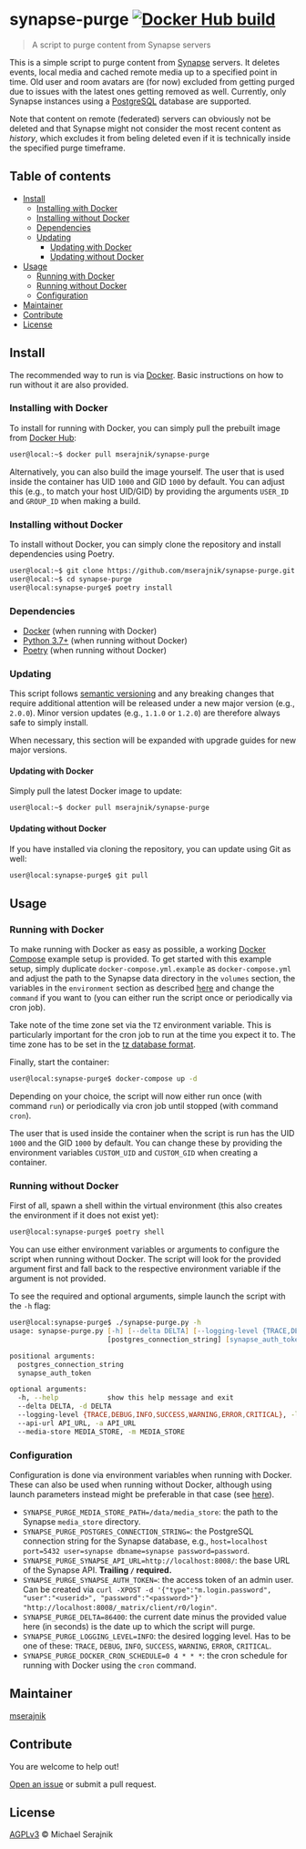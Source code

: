 # synapse-purge [![Docker Hub build][docker-hub-badge]][docker-hub]

> A script to purge content from Synapse servers

This is a simple script to purge content from [Synapse][synapse] servers. It
deletes events, local media and cached remote media up to a specified point in
time. Old user and room avatars are (for now) excluded from getting purged due
to issues with the latest ones getting removed as well. Currently, only Synapse
instances using a [PostgreSQL][postgresql] database are supported.

Note that content on remote (federated) servers can obviously not be deleted
and that Synapse might not consider the most recent content as _history_, which
excludes it from beling deleted even if it is technically inside the specified
purge timeframe.

## Table of contents

+ [Install](#install)
  + [Installing with Docker](#installing-with-docker)
  + [Installing without Docker](#installing-without-docker)
  + [Dependencies](#dependencies)
  + [Updating](#updating)
    + [Updating with Docker](#updating-with-docker)
    + [Updating without Docker](#updating-without-docker)
+ [Usage](#usage)
  + [Running with Docker](#running-with-docker)
  + [Running without Docker](#running-without-docker)
  + [Configuration](#configuration)
+ [Maintainer](#maintainer)
+ [Contribute](#contribute)
+ [License](#license)

## Install

The recommended way to run is via [Docker][docker]. Basic instructions on how
to run without it are also provided.

### Installing with Docker

To install for running with Docker, you can simply pull the prebuilt image from
[Docker Hub][docker-hub]:

```zsh
user@local:~$ docker pull mserajnik/synapse-purge
```

Alternatively, you can also build the image yourself. The user that is used
inside the container has UID `1000` and GID `1000` by default. You can adjust
this (e.g., to match your host UID/GID) by providing the arguments `USER_ID`
and `GROUP_ID` when making a build.

### Installing without Docker

To install without Docker, you can simply clone the repository and install
dependencies using Poetry.

```zsh
user@local:~$ git clone https://github.com/mserajnik/synapse-purge.git
user@local:~$ cd synapse-purge
user@local:synapse-purge$ poetry install
```

### Dependencies

+ [Docker][docker] (when running with Docker)
+ [Python 3.7+][python] (when running without Docker)
+ [Poetry][poetry] (when running without Docker)

### Updating

This script follows [semantic versioning][semantic-versioning] and any breaking
changes that require additional attention will be released under a new major
version (e.g., `2.0.0`). Minor version updates (e.g., `1.1.0` or `1.2.0`) are
therefore always safe to simply install.

When necessary, this section will be expanded with upgrade guides for new major
versions.

#### Updating with Docker

Simply pull the latest Docker image to update:

```zsh
user@local:~$ docker pull mserajnik/synapse-purge
```

#### Updating without Docker

If you have installed via cloning the repository, you can update using Git as
well:

```zsh
user@local:synapse-purge$ git pull
```

## Usage

### Running with Docker

To make running with Docker as easy as possible, a working
[Docker Compose][docker-compose] example setup is provided. To get started with
this example setup, simply duplicate `docker-compose.yml.example` as
`docker-compose.yml` and adjust the path to the Synapse data directory in the
`volumes` section, the variables in the `environment` section as
described [here](#configuration) and change the `command` if you want to (you
can either run the script once or periodically via cron job).

Take note of the time zone set via the `TZ` environment variable. This is
particularly important for the cron job to run at the time you expect it to.
The time zone has to be set in the
[tz database format][tz-database-time-zones].

Finally, start the container:

```zsh
user@local:synapse-purge$ docker-compose up -d
```

Depending on your choice, the script will now either run once (with command
`run`) or periodically via cron job until stopped (with command `cron`).

The user that is used inside the container when the script is run has the UID
`1000` and the GID `1000` by default. You can change these by providing the
environment variables `CUSTOM_UID` and `CUSTOM_GID` when creating a container.

### Running without Docker

First of all, spawn a shell within the virtual environment (this also creates
the environment if it does not exist yet):

```zsh
user@local:synapse-purge$ poetry shell
```

You can use either environment variables or arguments to configure the script
when running without Docker. The script will look for the provided argument
first and fall back to the respective environment variable if the argument is
not provided.

To see the required and optional arguments, simple launch the script with the
`-h` flag:

```zsh
user@local:synapse-purge$ ./synapse-purge.py -h
usage: synapse-purge.py [-h] [--delta DELTA] [--logging-level {TRACE,DEBUG,INFO,SUCCESS,WARNING,ERROR,CRITICAL}] [--api-url API_URL] [--media-store MEDIA_STORE]
                        [postgres_connection_string] [synapse_auth_token]

positional arguments:
  postgres_connection_string
  synapse_auth_token

optional arguments:
  -h, --help            show this help message and exit
  --delta DELTA, -d DELTA
  --logging-level {TRACE,DEBUG,INFO,SUCCESS,WARNING,ERROR,CRITICAL}, -l {TRACE,DEBUG,INFO,SUCCESS,WARNING,ERROR,CRITICAL}
  --api-url API_URL, -a API_URL
  --media-store MEDIA_STORE, -m MEDIA_STORE
```

### Configuration

Configuration is done via environment variables when running with Docker. These
can also be used when running without Docker, although using launch parameters
instead might be preferable in that case (see [here](#running-without-docker)).

+ `SYNAPSE_PURGE_MEDIA_STORE_PATH=/data/media_store`: the path to the Synapse
  `media_store` directory.
+ `SYNAPSE_PURGE_POSTGRES_CONNECTION_STRING=`:
  the PostgreSQL connection string for the Synapse database, e.g.,
  `host=localhost port=5432 user=synapse dbname=synapse password=password`.
+ `SYNAPSE_PURGE_SYNAPSE_API_URL=http://localhost:8008/`: the base URL of the
  Synapse API. __Trailing `/` required.__
+ `SYNAPSE_PURGE_SYNAPSE_AUTH_TOKEN=`: the access token of an admin user. Can
  be created via `curl -XPOST -d '{"type":"m.login.password", "user":"<userid>", "password":"<password>"}' "http://localhost:8008/_matrix/client/r0/login"`.
+ `SYNAPSE_PURGE_DELTA=86400`: the current date minus the provided value here
  (in seconds) is the date up to which the script will purge.
+ `SYNAPSE_PURGE_LOGGING_LEVEL=INFO`: the desired logging level. Has to be one
  of these: `TRACE`, `DEBUG`, `INFO`, `SUCCESS`, `WARNING`, `ERROR`, `CRITICAL`.
+ `SYNAPSE_PURGE_DOCKER_CRON_SCHEDULE=0 4 * * *`: the cron schedule for running
  with Docker using the `cron` command.

## Maintainer

[mserajnik][maintainer]

## Contribute

You are welcome to help out!

[Open an issue][issues] or submit a pull request.

## License

[AGPLv3](LICENSE) © Michael Serajnik

[synapse]: https://github.com/matrix-org/synapse/
[postgresql]: https://www.postgresql.org/
[docker]: https://www.docker.com/
[docker-hub]: https://hub.docker.com/r/mserajnik/synapse-purge/
[python]: https://www.python.org/
[poetry]: https://python-poetry.org/
[semantic-versioning]: https://semver.org/
[docker-compose]: https://docs.docker.com/compose/
[tz-database-time-zones]: https://en.wikipedia.org/wiki/List_of_tz_database_time_zones

[docker-hub-badge]: https://img.shields.io/docker/cloud/automated/mserajnik/synapse-purge.svg

[maintainer]: https://github.com/mserajnik
[issues]: https://github.com/mserajnik/synapse-purge/issues/new
